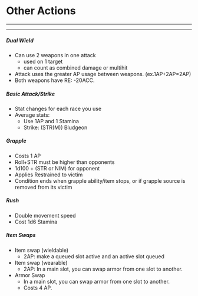 # Other Actions
________________________________________
________________________________________

##### Dual Wield
-	Can use 2 weapons in one attack 
	-	used on 1 target
	-	can count as combined damage or multihit
-	Attack uses the greater AP usage between weapons. (ex.1AP+2AP=2AP)
-	Both weapons have RE: -20ACC.

##### Basic Attack/Strike
-	Stat changes for each race you use
-	Average stats:
	-	Use 1AP and 1 Stamina
	-	Strike: (STR(M)) Bludgeon

##### Grapple
-	Costs 1 AP
-	Roll+STR must be higher than opponents
-	1d100 + (STR or NIM) for opponent 
-	Applies Restrained to victim
-	Condition ends when grapple ability/item stops, or if grapple source is removed from its victim

##### Rush	
-	Double movement speed
-	Cost 1d6 Stamina

##### Item Swaps
-	Item swap (wieldable)
	-	2AP: make a queued slot active and an active slot queued 
-	Item swap (wearable)
	-	2AP: In a main slot, you can swap armor from one slot to another. 
-	Armor Swap
	-	In a main slot, you can swap armor from one slot to another. 
	-	Costs 4 AP.


